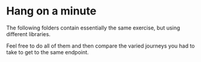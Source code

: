 # Hang on a minute
The following folders contain essentially the same exercise, but using different libraries.

Feel free to do all of them and then compare the varied journeys you had to take to get to the same endpoint.
